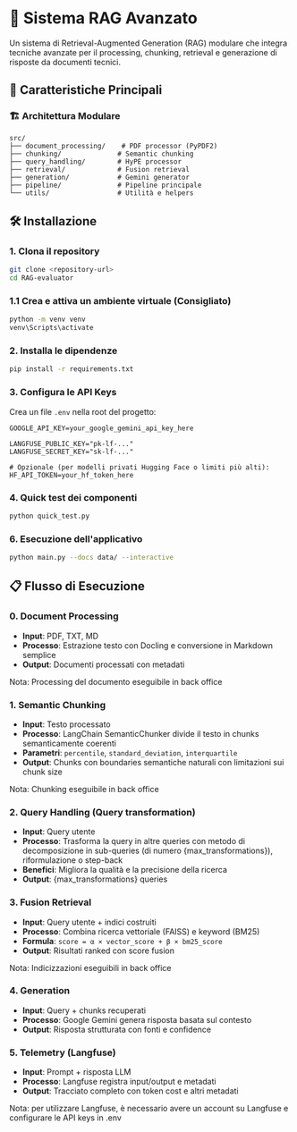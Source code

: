 # 🚀 Sistema RAG Avanzato

Un sistema di Retrieval-Augmented Generation (RAG) modulare che integra tecniche avanzate per il processing, chunking, retrieval e generazione di risposte da documenti tecnici.

## 🎯 Caratteristiche Principali
### 🏗️ Architettura Modulare
```
src/
├── document_processing/    # PDF processor (PyPDF2)
├── chunking/              # Semantic chunking
├── query_handling/        # HyPE processor
├── retrieval/             # Fusion retrieval
├── generation/            # Gemini generator
├── pipeline/              # Pipeline principale
└── utils/                 # Utilità e helpers
```

## 🛠️ Installazione

### 1. Clona il repository
```bash
git clone <repository-url>
cd RAG-evaluator
```

### 1.1 Crea e attiva un ambiente virtuale (Consigliato)
```bash
python -m venv venv
venv\Scripts\activate
```

### 2. Installa le dipendenze
```bash
pip install -r requirements.txt
```

### 3. Configura le API Keys
Crea un file `.env` nella root del progetto:
```env
GOOGLE_API_KEY=your_google_gemini_api_key_here

LANGFUSE_PUBLIC_KEY="pk-lf-..."
LANGFUSE_SECRET_KEY="sk-lf-..."

# Opzionale (per modelli privati Hugging Face o limiti più alti):
HF_API_TOKEN=your_hf_token_here
```

### 4. Quick test dei componenti
```bash
python quick_test.py
```

### 6. Esecuzione dell'applicativo
```bash
python main.py --docs data/ --interactive
```

## 📋 Flusso di Esecuzione

### 0. Document Processing
- **Input**: PDF, TXT, MD
- **Processo**: Estrazione testo con Docling e conversione in Markdown semplice
- **Output**: Documenti processati con metadati

Nota: Processing del documento eseguibile in back office 

### 1. Semantic Chunking
- **Input**: Testo processato
- **Processo**: LangChain SemanticChunker divide il testo in chunks semanticamente coerenti
- **Parametri**: `percentile`, `standard_deviation`, `interquartile`
- **Output**: Chunks con boundaries semantiche naturali con limitazioni sui chunk size

Nota: Chunking eseguibile in back office

### 2. Query Handling (Query transformation)
- **Input**: Query utente
- **Processo**: Trasforma la query in altre queries con metodo di decomposizione in sub-queries (di numero {max_transformations}), riformulazione o step-back
- **Benefici**: Migliora la qualità e la precisione della ricerca
- **Output**: {max_transformations} queries

### 3. Fusion Retrieval
- **Input**: Query utente + indici costruiti
- **Processo**: Combina ricerca vettoriale (FAISS) e keyword (BM25)
- **Formula**: `score = α × vector_score + β × bm25_score`
- **Output**: Risultati ranked con score fusion

Nota: Indicizzazioni eseguibili in back office

### 4. Generation
- **Input**: Query + chunks recuperati
- **Processo**: Google Gemini genera risposta basata sul contesto
- **Output**: Risposta strutturata con fonti e confidence

### 5. Telemetry (Langfuse)
- **Input**: Prompt + risposta LLM
- **Processo**: Langfuse registra input/output e metadati
- **Output**: Tracciato completo con token cost e altri metadati

Nota: per utilizzare Langfuse, è necessario avere un account su Langfuse e configurare le API keys in .env